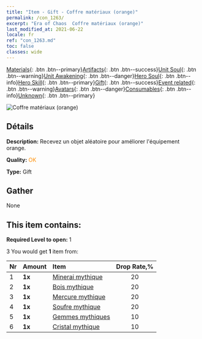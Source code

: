 ```yaml
---
title: "Item - Gift - Coffre matériaux (orange)"
permalink: /con_1263/
excerpt: "Era of Chaos  Coffre matériaux (orange)"
last_modified_at: 2021-06-22
locale: fr
ref: "con_1263.md"
toc: false
classes: wide
---
```

 [Materials](/ItemsFR/){: .btn .btn--primary}[Artifacts](/ItemsFR/Artifacts/){: .btn .btn--success}[Unit Soul](/ItemsFR/UnitSoul/){: .btn .btn--warning}[Unit Awakening](/ItemsFR/UnitAwakening/){: .btn .btn--danger}[Hero Soul](/ItemsFR/HeroSoul/){: .btn .btn--info}[Hero Skill](/ItemsFR/HeroSkill/){: .btn .btn--primary}[Gift](/ItemsFR/Gift/){: .btn .btn--success}[Event related](/ItemsFR/Events/){: .btn .btn--warning}[Avatars](/ItemsFR/Avatars/){: .btn .btn--danger}[Consumables](/ItemsFR/Consumables/){: .btn .btn--info}[Unknown](/ItemsFR/Unknown/){: .btn .btn--primary}

 ![Coffre matériaux (orange)](/images/t/i_304002.png)

## Détails
 **Description:** Recevez un objet aléatoire pour améliorer l'équipement orange.

 **Quality:** <span style="color: #FF8C00">OK</span>

 **Type:** Gift

## Gather

  None

## This item contains:

 **Required Level to open:** 1

 3 You would get **1** item  from:

  | Nr | Amount |     Item    | Drop Rate,% |
  |:---|:-------|:------------|:---------:|
  | 1 |  **1x** | [Minerai mythique](/ItemsFR/mat_61/) | 20 | 
  | 2 |  **1x** | [Bois mythique](/ItemsFR/mat_62/) | 20 | 
  | 3 |  **1x** | [Mercure mythique](/ItemsFR/mat_63/) | 20 | 
  | 4 |  **1x** | [Soufre mythique](/ItemsFR/mat_64/) | 20 | 
  | 5 |  **1x** | [Gemmes mythiques](/ItemsFR/mat_65/) | 10 | 
  | 6 |  **1x** | [Cristal mythique](/ItemsFR/mat_66/) | 10 | 
